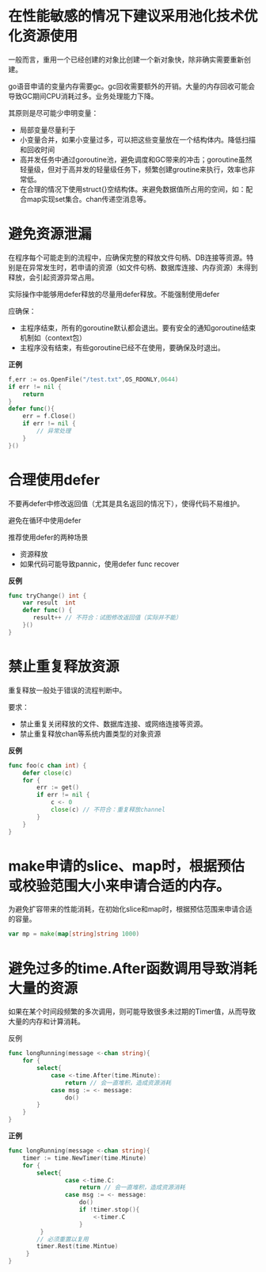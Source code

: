# 在性能敏感的情况下建议采用池化技术优化资源使用

一般而言，重用一个已经创建的对象比创建一个新对象快，除非确实需要重新创建。

go语音申请的变量内存需要gc。gc回收需要额外的开销。大量的内存回收可能会导致GC期间CPU消耗过多。业务处理能力下降。

其原则是尽可能少申明变量：

- 局部变量尽量利于
- 小变量合并，如果小变量过多，可以把这些变量放在一个结构体内。降低扫描和回收时间
- 高并发任务中通过goroutine池，避免调度和GC带来的冲击；goroutine虽然轻量级，但对于高并发的轻量级任务下，频繁创建groutine来执行，效率也非常低。
- 在合理的情况下使用struct{}空结构体。来避免数据值所占用的空间，如：配合map实现set集合。chan传递空消息等。

# 避免资源泄漏

在程序每个可能走到的流程中，应确保完整的释放文件句柄、DB连接等资源。特别是在异常发生时，若申请的资源（如文件句柄、数据库连接、内存资源）未得到释放，会引起资源异常占用。

实际操作中能够用defer释放的尽量用defer释放。不能强制使用defer

应确保：

- 主程序结束，所有的goroutine默认都会退出。要有安全的通知goroutine结束机制如（context包）
- 主程序没有结束，有些goroutine已经不在使用，要确保及时退出。

**正例**

```go
f,err := os.OpenFile("/test.txt",OS_RDONLY,0644)
if err != nil {
    return
}
defer func(){
    err = f.Close()
    if err != nil {
    	// 异常处理
	}
}()
```

# 合理使用defer

不要再defer中修改返回值（尤其是具名返回的情况下），使得代码不易维护。

避免在循环中使用defer

推荐使用defer的两种场景

- 资源释放
- 如果代码可能导致pannic，使用defer func recover

**反例**

```go
func tryChange() int {
    var result  int
    defer func() {
       result++ // 不符合：试图修改返回值（实际并不能） 
    }()
}
```

# 禁止重复释放资源

重复释放一般处于错误的流程判断中。

要求：

- 禁止重复关闭释放的文件、数据库连接、或网络连接等资源。
- 禁止重复释放chan等系统内置类型的对象资源

**反例**

```go
func foo(c chan int) {
    defer close(c)
    for {
        err := get()
        if err != nil {
            c <- 0
            close(c) // 不符合：重复释放channel
        }
    }
}
```

# make申请的slice、map时，根据预估或校验范围大小来申请合适的内存。

为避免扩容带来的性能消耗，在初始化slice和map时，根据预估范围来申请合适的容量。

```go
var mp = make(map[string]string 1000)
```

# 避免过多的time.After函数调用导致消耗大量的资源

如果在某个时间段频繁的多次调用，则可能导致很多未过期的Timer值，从而导致大量的内存和计算消耗。

反例

```go
func longRunning(message <-chan string){
    for {
        select{
            case <-time.After(time.Minute):
            	return // 会一直堆积，造成资源消耗
            case msg := <- message:
             	do()
        }
    }
}
```

**正例**

```go
func longRunning(message <-chan string){
    timer := time.NewTimer(time.Minute)
    for {
        select{
                case <-time.C:
                    return // 会一直堆积，造成资源消耗
                case msg := <- message:
                    do()
                    if !timer.stop(){
                        <-timer.C
                    }
         }
        // 必须重置以复用
        timer.Rest(time.Mintue)
     }
}
```